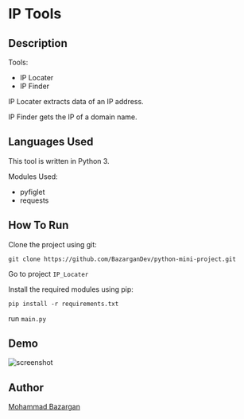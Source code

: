 # IP Tools

## Description
Tools:
- IP Locater
- IP Finder

IP Locater extracts data of an IP address.

IP Finder gets the IP of a domain name.

## Languages Used
This tool is written in Python 3.

Modules Used:
- pyfiglet
- requests

## How To Run
Clone the project using git:

`git clone https://github.com/BazarganDev/python-mini-project.git`

Go to project `IP_Locater`

Install the required modules using pip:

`pip install -r requirements.txt`

run `main.py`

## Demo
![screenshot](https://github.com/BazarganDev/python-mini-project/assets/124906353/cc148ef9-ecf8-4321-b2cd-70518c890a02)

## Author
[Mohammad Bazargan](https://github.com/BazarganDev)